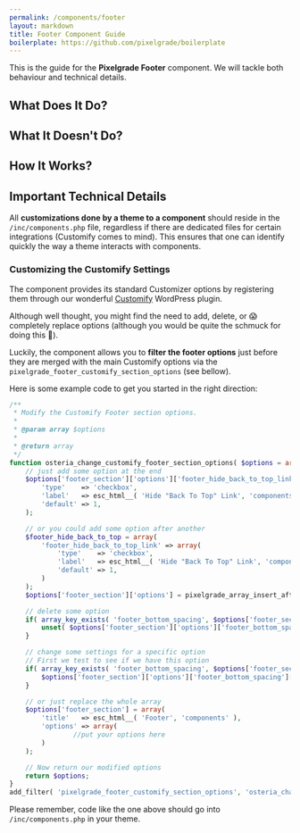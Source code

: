 ```yaml
---
permalink: /components/footer
layout: markdown
title: Footer Component Guide
boilerplate: https://github.com/pixelgrade/boilerplate
---
```

This is the guide for the **Pixelgrade Footer** component. We will tackle both behaviour and technical details.

## What Does It Do?



## What It Doesn't Do?


## How It Works?



## Important Technical Details

All **customizations done by a theme to a component** should reside in the `/inc/components.php` file, regardless if there are dedicated files for certain integrations (Customify comes to mind). This ensures that one can identify quickly the way a theme interacts with components.

### Customizing the Customify Settings

The component provides its standard Customizer options by registering them through our wonderful [Customify](https://wordpress.org/plugins/customify/) WordPress plugin. 

Although well thought, you might find the need to add, delete, or 😱  completely replace options (although you would be quite the schmuck for doing this 💩). 

Luckily, the component allows you to **filter the footer options** just before they are merged with the main Customify options via the `pixelgrade_footer_customify_section_options` (see bellow).

Here is some example code to get you started in the right direction:

```php
/**
 * Modify the Customify Footer section options.
 *
 * @param array $options
 *
 * @return array
 */
function osteria_change_customify_footer_section_options( $options = array() ){
    // just add some option at the end
    $options['footer_section']['options']['footer_hide_back_to_top_link'] = array(
        'type'    => 'checkbox',
        'label'   => esc_html__( 'Hide "Back To Top" Link', 'components' ),
        'default' => 1,
    );

    // or you could add some option after another
    $footer_hide_back_to_top = array(
        'footer_hide_back_to_top_link' => array(
            'type'    => 'checkbox',
            'label'   => esc_html__( 'Hide "Back To Top" Link', 'components' ),
            'default' => 1,
        )
    );
    $options['footer_section']['options'] = pixelgrade_array_insert_after( $options['footer_section']['options'], 'footer_bottom_spacing', $footer_hide_back_to_top );

    // delete some option
    if( array_key_exists( 'footer_bottom_spacing', $options['footer_section']['options'] ) ) {
        unset( $options['footer_section']['options']['footer_bottom_spacing'] );
    }

    // change some settings for a specific option
    // First we test to see if we have this option
    if( array_key_exists( 'footer_bottom_spacing', $options['footer_section']['options'] ) ) {
        $options['footer_section']['options']['footer_bottom_spacing']['default'] = 10;
    }

    // or just replace the whole array
    $options['footer_section'] = array(
        'title'   => esc_html__( 'Footer', 'components' ),
        'options' => array(
                //put your options here
        )
    );

    // Now return our modified options
    return $options;
}
add_filter( 'pixelgrade_footer_customify_section_options', 'osteria_change_customify_footer_section_options');
```

Please remember, code like the one above should go into `/inc/components.php` in your theme.